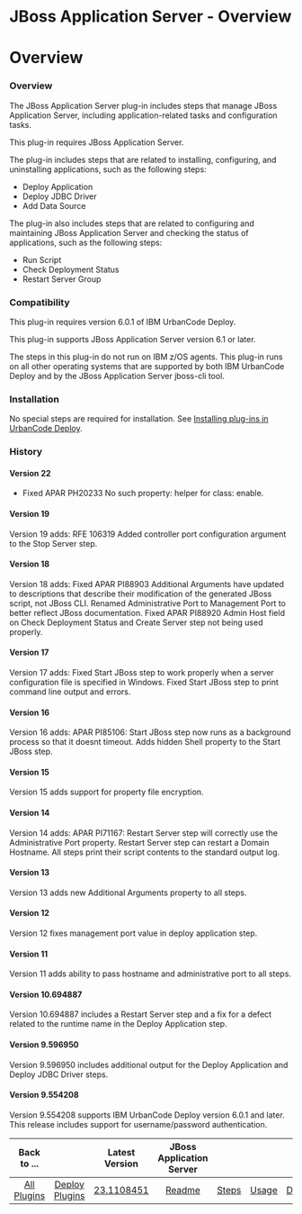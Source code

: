 
JBoss Application Server - Overview
===================================

# Overview



### Overview




 


The JBoss Application Server plug-in includes steps that manage JBoss Application Server, including application-related tasks and configuration tasks.


This plug-in requires JBoss Application Server.


The plug-in includes steps that are related to installing, configuring, and uninstalling applications, such as the following steps:


* Deploy Application
* Deploy JDBC Driver
* Add Data Source


The plug-in also includes steps that are related to configuring and maintaining JBoss Application Server and checking the status of applications, such as the following steps:


* Run Script
* Check Deployment Status
* Restart Server Group


### Compatibility


This plug-in requires version 6.0.1 of IBM UrbanCode Deploy.


This plug-in supports JBoss Application Server version 6.1 or later.


The steps in this plug-in do not run on IBM z/OS agents. This plug-in runs on all other operating systems that are supported by both IBM UrbanCode Deploy and by the JBoss Application Server jboss-cli tool.


### Installation


No special steps are required for installation. See [Installing plug-ins in UrbanCode Deploy](https://www.urbancode.com/resource/installing-plug-ins-in-urbancode-products/ "Installing plug-ins in UrbanCode Deploy").


### History


#### Version 22


* Fixed APAR PH20233 No such property: helper for class: enable.


#### Version 19


Version 19 adds: RFE 106319 Added controller port configuration argument to the Stop Server step.


#### Version 18


Version 18 adds: Fixed APAR PI88903 Additional Arguments have updated to descriptions that describe their modification of the generated JBoss script, not JBoss CLI. Renamed Administrative Port to Management Port to better reflect JBoss documentation. Fixed APAR PI88920 Admin Host field on Check Deployment Status and Create Server step not being used properly.


#### Version 17


Version 17 adds: Fixed Start JBoss step to work properly when a server configuration file is specified in Windows. Fixed Start JBoss step to print command line output and errors.


#### Version 16


Version 16 adds: APAR PI85106: Start JBoss step now runs as a background process so that it doesnt timeout. Adds hidden Shell property to the Start JBoss step.


#### Version 15


Version 15 adds support for property file encryption.


#### Version 14


Version 14 adds: APAR PI71167: Restart Server step will correctly use the Administrative Port property. Restart Server step can restart a Domain Hostname. All steps print their script contents to the standard output log.


#### Version 13


Version 13 adds new Additional Arguments property to all steps.


#### Version 12


Version 12 fixes management port value in deploy application step.


#### Version 11


Version 11 adds ability to pass hostname and administrative port to all steps.


#### Version 10.694887


Version 10.694887 includes a Restart Server step and a fix for a defect related to the runtime name in the Deploy Application step.


#### Version 9.596950


Version 9.596950 includes additional output for the Deploy Application and Deploy JDBC Driver steps.


#### Version 9.554208


Version 9.554208 supports IBM UrbanCode Deploy version 6.0.1 and later. This release includes support for username/password authentication.




|Back to ...||Latest Version|JBoss Application Server ||||
| :---: | :---: | :---: | :---: | :---: | :---: | :---: |
|[All Plugins](../../index.md)|[Deploy Plugins](../README.md)|[23.1108451](https://raw.githubusercontent.com/UrbanCode/IBM-UCD-PLUGINS/main/files/JBoss/JBoss-23.1108451.zip)|[Readme](README.md)|[Steps](steps.md)|[Usage](usage.md)|[Downloads](downloads.md)|
